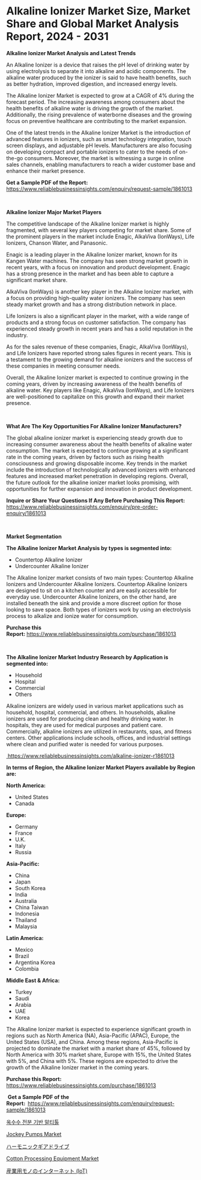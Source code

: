 <p><h1>Alkaline Ionizer Market Size, Market Share and Global Market Analysis Report, 2024 - 2031</h1></p><p><strong>Alkaline Ionizer Market Analysis and Latest Trends</strong></p>
<p><p>An Alkaline Ionizer is a device that raises the pH level of drinking water by using electrolysis to separate it into alkaline and acidic components. The alkaline water produced by the ionizer is said to have health benefits, such as better hydration, improved digestion, and increased energy levels.</p><p>The Alkaline Ionizer Market is expected to grow at a CAGR of 4% during the forecast period. The increasing awareness among consumers about the health benefits of alkaline water is driving the growth of the market. Additionally, the rising prevalence of waterborne diseases and the growing focus on preventive healthcare are contributing to the market expansion.</p><p>One of the latest trends in the Alkaline Ionizer Market is the introduction of advanced features in ionizers, such as smart technology integration, touch screen displays, and adjustable pH levels. Manufacturers are also focusing on developing compact and portable ionizers to cater to the needs of on-the-go consumers. Moreover, the market is witnessing a surge in online sales channels, enabling manufacturers to reach a wider customer base and enhance their market presence.</p></p>
<p><strong>Get a Sample PDF of the Report:&nbsp;</strong> <a href="https://www.reliablebusinessinsights.com/enquiry/request-sample/1861013">https://www.reliablebusinessinsights.com/enquiry/request-sample/1861013</a></p>
<p>&nbsp;</p>
<p><strong>Alkaline Ionizer Major Market Players</strong></p>
<p><p>The competitive landscape of the Alkaline Ionizer market is highly fragmented, with several key players competing for market share. Some of the prominent players in the market include Enagic, AlkaViva (IonWays), Life Ionizers, Chanson Water, and Panasonic.</p><p>Enagic is a leading player in the Alkaline Ionizer market, known for its Kangen Water machines. The company has seen strong market growth in recent years, with a focus on innovation and product development. Enagic has a strong presence in the market and has been able to capture a significant market share.</p><p>AlkaViva (IonWays) is another key player in the Alkaline Ionizer market, with a focus on providing high-quality water ionizers. The company has seen steady market growth and has a strong distribution network in place.</p><p>Life Ionizers is also a significant player in the market, with a wide range of products and a strong focus on customer satisfaction. The company has experienced steady growth in recent years and has a solid reputation in the industry.</p><p>As for the sales revenue of these companies, Enagic, AlkaViva (IonWays), and Life Ionizers have reported strong sales figures in recent years. This is a testament to the growing demand for alkaline ionizers and the success of these companies in meeting consumer needs.</p><p>Overall, the Alkaline Ionizer market is expected to continue growing in the coming years, driven by increasing awareness of the health benefits of alkaline water. Key players like Enagic, AlkaViva (IonWays), and Life Ionizers are well-positioned to capitalize on this growth and expand their market presence.</p></p>
<p>&nbsp;</p>
<p><strong>What Are The Key Opportunities For Alkaline Ionizer Manufacturers?</strong></p>
<p><p>The global alkaline ionizer market is experiencing steady growth due to increasing consumer awareness about the health benefits of alkaline water consumption. The market is expected to continue growing at a significant rate in the coming years, driven by factors such as rising health consciousness and growing disposable income. Key trends in the market include the introduction of technologically advanced ionizers with enhanced features and increased market penetration in developing regions. Overall, the future outlook for the alkaline ionizer market looks promising, with opportunities for further expansion and innovation in product development.</p></p>
<p><strong>Inquire or Share Your Questions If Any Before Purchasing This Report:</strong> <a href="https://www.reliablebusinessinsights.com/enquiry/pre-order-enquiry/1861013">https://www.reliablebusinessinsights.com/enquiry/pre-order-enquiry/1861013</a></p>
<p>&nbsp;</p>
<p><strong>Market Segmentation</strong></p>
<p><strong>The Alkaline Ionizer Market Analysis by types is segmented into:</strong></p>
<p><ul><li>Countertop Alkaline Ionizer</li><li>Undercounter Alkaline Ionizer</li></ul></p>
<p><p>The Alkaline Ionizer market consists of two main types: Countertop Alkaline Ionizers and Undercounter Alkaline Ionizers. Countertop Alkaline Ionizers are designed to sit on a kitchen counter and are easily accessible for everyday use. Undercounter Alkaline Ionizers, on the other hand, are installed beneath the sink and provide a more discreet option for those looking to save space. Both types of ionizers work by using an electrolysis process to alkalize and ionize water for consumption.</p></p>
<p><strong>Purchase this Report:&nbsp;</strong><a href="https://www.reliablebusinessinsights.com/purchase/1861013">https://www.reliablebusinessinsights.com/purchase/1861013</a></p>
<p>&nbsp;</p>
<p><strong>The Alkaline Ionizer Market Industry Research by Application is segmented into:</strong></p>
<p><ul><li>Household</li><li>Hospital</li><li>Commercial</li><li>Others</li></ul></p>
<p><p>Alkaline ionizers are widely used in various market applications such as household, hospital, commercial, and others. In households, alkaline ionizers are used for producing clean and healthy drinking water. In hospitals, they are used for medical purposes and patient care. Commercially, alkaline ionizers are utilized in restaurants, spas, and fitness centers. Other applications include schools, offices, and industrial settings where clean and purified water is needed for various purposes.</p></p>
<p><a href="https://www.reliablebusinessinsights.com/alkaline-ionizer-r1861013">&nbsp;https://www.reliablebusinessinsights.com/alkaline-ionizer-r1861013</a></p>
<p><strong>In terms of Region, the Alkaline Ionizer Market Players available by Region are:</strong></p>
<p>
    <p> <strong> North America: </strong>
        <ul>
            <li>United States</li>
            <li>Canada</li>
        </ul>
        </p> 
    <p> <strong> Europe: </strong>
        <ul>
            <li>Germany</li>
            <li>France</li>
            <li>U.K.</li>
            <li>Italy</li>
            <li>Russia</li>
        </ul>
        </p> 
    <p> <strong> Asia-Pacific: </strong>
        <ul>
            <li>China</li>
            <li>Japan</li>
            <li>South Korea</li>
            <li>India</li>
            <li>Australia</li>
            <li>China Taiwan</li>
            <li>Indonesia</li>
            <li>Thailand</li>
            <li>Malaysia</li>
        </ul>
        </p> 
    <p> <strong> Latin America: </strong>
        <ul>
            <li>Mexico</li>
            <li>Brazil</li>
            <li>Argentina Korea</li>
            <li>Colombia</li>
        </ul>
        </p> 
    <p> <strong> Middle East & Africa: </strong>
        <ul>
            <li>Turkey</li>
            <li>Saudi</li>
            <li>Arabia</li>
            <li>UAE</li>
            <li>Korea</li>
        </ul>
    </p>
    </p>
<p><p>The Alkaline Ionizer market is expected to experience significant growth in regions such as North America (NA), Asia-Pacific (APAC), Europe, the United States (USA), and China. Among these regions, Asia-Pacific is projected to dominate the market with a market share of 45%, followed by North America with 30% market share, Europe with 15%, the United States with 5%, and China with 5%. These regions are expected to drive the growth of the Alkaline Ionizer market in the coming years.</p></p>
<p><strong>Purchase this Report: </strong><a href="https://www.reliablebusinessinsights.com/purchase/1861013">https://www.reliablebusinessinsights.com/purchase/1861013</a></p>
<p>&nbsp;<strong>Get a Sample PDF of the Report:&nbsp;&nbsp;</strong><a href="https://www.reliablebusinessinsights.com/enquiry/request-sample/1861013">https://www.reliablebusinessinsights.com/enquiry/request-sample/1861013</a></p>
<p><strong></strong></p>
<p><p><a href="https://github.com/emakpiahsopiah/Market-Research-Report-List-1/blob/main/2890528172772.md">옥수수 전분 기반 말티톨</a></p><p><a href="https://github.com/marthawweekle/Market-Research-Report-List-1/blob/main/jockey-pumps-market.md">Jockey Pumps Market</a></p><p><a href="https://github.com/LenoraKris2023/Market-Research-Report-List-1/blob/main/2968109160652.md">ハーモニックギアドライブ</a></p><p><a href="https://github.com/SheilaBruen2023/Market-Research-Report-List-1/blob/main/cotton-processing-equipment-market.md">Cotton Processing Equipment Market</a></p><p><a href="https://github.com/Fatimaklein1/Market-Research-Report-List-1/blob/main/6964495160651.md">産業用モノのインターネット (IoT)</a></p></p>